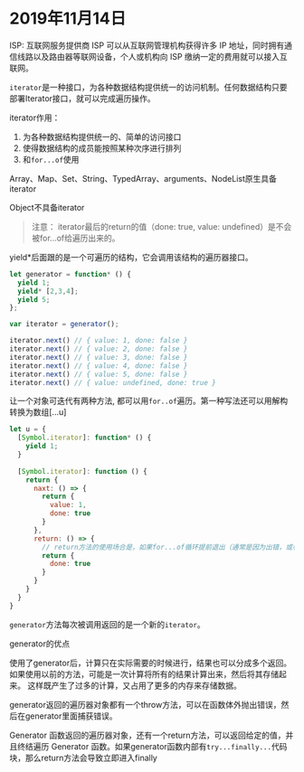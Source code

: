 # 2019年11月14日

ISP: 互联网服务提供商 ISP 可以从互联网管理机构获得许多 IP 地址，同时拥有通信线路以及路由器等联网设备，个人或机构向 ISP 缴纳一定的费用就可以接入互联网。

`iterator`是一种接口，为各种数据结构提供统一的访问机制。任何数据结构只要部署Iterator接口，就可以完成遍历操作。

iterator作用：

1. 为各种数据结构提供统一的、简单的访问接口
2. 使得数据结构的成员能按照某种次序进行排列
3. 和`for...of`使用

Array、Map、Set、String、TypedArray、arguments、NodeList原生具备iterator

Object不具备iterator

> 注意： iterator最后的return的值（done: true, value: undefined）是不会被for...of给遍历出来的。

yield*后面跟的是一个可遍历的结构，它会调用该结构的遍历器接口。

```javascript
let generator = function* () {
  yield 1;
  yield* [2,3,4];
  yield 5;
};

var iterator = generator();

iterator.next() // { value: 1, done: false }
iterator.next() // { value: 2, done: false }
iterator.next() // { value: 3, done: false }
iterator.next() // { value: 4, done: false }
iterator.next() // { value: 5, done: false }
iterator.next() // { value: undefined, done: true }
```

让一个对象可迭代有两种方法, 都可以用`for..of`遍历。第一种写法还可以用解构转换为数组[...u]

```js
let u = {
  [Symbol.iterator]: function* () {
    yield 1;
  }
  
  [Symbol.iterator]: function () {
    return {
      naxt: () => {
        return {
          value: 1,
          done: true
        }
      },
      return: () => {
        // return方法的使用场合是，如果for...of循环提前退出（通常是因为出错，或者有break语句），就会调用return方法。如果一个对象在完成遍历前，需要清理或释放资源，就可以部署return方法。
        return {
          done: true
        }
      }
    }
  }
}
```

`generator`方法每次被调用返回的是一个新的`iterator`。

generator的优点

使用了generator后，计算只在实际需要的时候进行，结果也可以分成多个返回。
如果使用以前的方法，可能是一次计算将所有的结果计算出来，然后将其存储起来。
这样既产生了过多的计算，又占用了更多的内存来存储数据。

generator返回的遍历器对象都有一个throw方法，可以在函数体外抛出错误，然后在generator里面捕获错误。

Generator 函数返回的遍历器对象，还有一个return方法，可以返回给定的值，并且终结遍历 Generator 函数。如果generator函数内部有`try...finally...`代码块，那么return方法会导致立即进入finally

